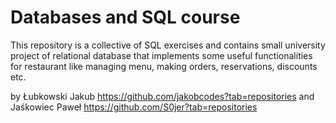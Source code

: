 # Databases and SQL course

This repository is a collective of SQL exercises and contains small university project of relational database that implements some useful functionalities for restaurant like managing menu, making orders, reservations, discounts etc.

by Łubkowski Jakub https://github.com/jakobcodes?tab=repositories 
and Jaśkowiec Paweł https://github.com/S0jer?tab=repositories
